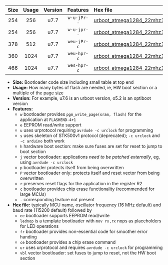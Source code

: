 |Size|Usage|Version|Features|Hex file|
|:-:|:-:|:-:|:-:|:--|
|254|256|u7.7|`w-u-jPr--`|[urboot_atmega1284_22mhz1184_230400bps_lednop_ur_vbl.hex](https://raw.githubusercontent.com/stefanrueger/urboot.hex/main/mcus/atmega1284/fcpu_22mhz1184/230400_bps/urboot_atmega1284_22mhz1184_230400bps_lednop_ur_vbl.hex)|
|254|256|u7.7|`w-u-jpr--`|[urboot_atmega1284_22mhz1184_230400bps_lednop_fr_ur_vbl.hex](https://raw.githubusercontent.com/stefanrueger/urboot.hex/main/mcus/atmega1284/fcpu_22mhz1184/230400_bps/urboot_atmega1284_22mhz1184_230400bps_lednop_fr_ur_vbl.hex)|
|378|512|u7.7|`weu-jPr-c`|[urboot_atmega1284_22mhz1184_230400bps_ee_lednop_fr_ce_ur_vbl.hex](https://raw.githubusercontent.com/stefanrueger/urboot.hex/main/mcus/atmega1284/fcpu_22mhz1184/230400_bps/urboot_atmega1284_22mhz1184_230400bps_ee_lednop_fr_ce_ur_vbl.hex)|
|360|1024|u7.7|`weu-hpr-c`|[urboot_atmega1284_22mhz1184_230400bps_ee_lednop_fr_ce_ur.hex](https://raw.githubusercontent.com/stefanrueger/urboot.hex/main/mcus/atmega1284/fcpu_22mhz1184/230400_bps/urboot_atmega1284_22mhz1184_230400bps_ee_lednop_fr_ce_ur.hex)|
|466|1024|u7.7|`wes-hpr-c`|[urboot_atmega1284_22mhz1184_230400bps_ee_lednop_fr_ce.hex](https://raw.githubusercontent.com/stefanrueger/urboot.hex/main/mcus/atmega1284/fcpu_22mhz1184/230400_bps/urboot_atmega1284_22mhz1184_230400bps_ee_lednop_fr_ce.hex)|

- **Size:** Bootloader code size including small table at top end
- **Usage:** How many bytes of flash are needed, ie, HW boot section or a multiple of the page size
- **Version:** For example, u7.6 is an urboot version, o5.2 is an optiboot version
- **Features:**
  + `w` bootloader provides `pgm_write_page(sram, flash)` for the application at `FLASHEND-4+1`
  + `e` EEPROM read/write support
  + `u` uses urprotocol requiring `avrdude -c urclock` for programming
  + `s` uses skeleton of STK500v1 protocol (deprecated); `-c urclock` and `-c arduino` both work
  + `h` hardware boot section: make sure fuses are set for reset to jump to boot section
  + `j` vector bootloader: applications *need to be patched externally*, eg, using `avrdude -c urclock`
  + `p` bootloader protects itself from being overwritten
  + `P` vector bootloader only: protects itself and reset vector from being overwritten
  + `r` preserves reset flags for the application in the register R2
  + `c` bootloader provides chip erase functionality (recommended for large MCUs)
  + `-` corresponding feature not present
- **Hex file:** typically MCU name, oscillator frequency (16 MHz default) and baud rate (115200 default) followed by
  + `ee` bootloader supports EEPROM read/write
  + `lednop` is a template bootloader with `mov rx,rx` nops as placeholders for LED operations
  + `fr` bootloader provides non-essential code for smoother error handing
  + `ce` bootloader provides a chip erase command
  + `ur` uses urprotocol and requires `avrdude -c urclock` for programming
  + `vbl` vector bootloader: set fuses to jump to reset, not the HW boot section
